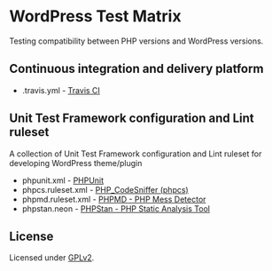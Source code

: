# WordPress Test Matrix

Testing compatibility between PHP versions and WordPress versions.

## Continuous integration and delivery platform

* .travis.yml - [Travis CI](https://travis-ci.com/)

## Unit Test Framework configuration and Lint ruleset

A collection of Unit Test Framework configuration and Lint ruleset for developing WordPress theme/plugin

* phpunit.xml - [PHPUnit](https://phpunit.de/)
* phpcs.ruleset.xml - [PHP_CodeSniffer (phpcs)](https://github.com/squizlabs/PHP_CodeSniffer)
* phpmd.ruleset.xml - [PHPMD - PHP Mess Detector](https://phpmd.org/)
* phpstan.neon - [PHPStan - PHP Static Analysis Tool](https://github.com/phpstan/phpstan)

## License

Licensed under [GPLv2](https://www.gnu.org/licenses/gpl-2.0.html).
